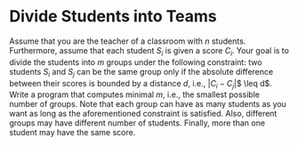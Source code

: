 # Divide Students into Teams

Assume that you are the teacher of a classroom with $n$ students. Furthermore, assume that each student $S_i$ is given a score  $C_i$. Your goal is to divide the students into $m$ groups under the following constraint: two students $S_i$ and $S_j$ can be the same group only if the absolute difference between their scores is bounded by a distance $d$, i.e., |$C_i - C_j$|$ \leq d$. Write a program that computes minimal $m$, i.e., the smallest possible number of groups. Note that each group can have as many students as you want as long as the aforementioned constraint is satisfied. Also, different groups may have different number of students. Finally, more than one student may have the same score.
